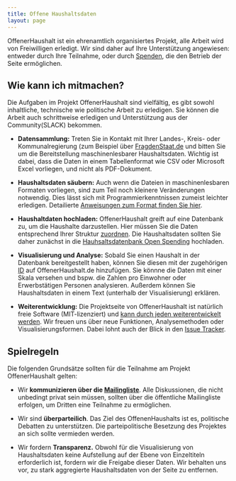 ```yaml
---
title: Offene Haushaltsdaten
layout: page
---
```


OffenerHaushalt ist ein ehrenamtlich organisiertes Projekt, alle Arbeit wird von Freiwilligen erledigt. Wir sind daher auf Ihre Unterstützung angewiesen: entweder durch Ihre Teilnahme, oder durch [Spenden](http://beta.offenerhaushalt.de/page/intro.html), die den Betrieb der Seite ermöglichen.

## Wie kann ich mitmachen?

Die Aufgaben im Projekt OffenerHaushalt sind vielfältig, es gibt sowohl inhaltliche, technische wie politische Arbeit zu erledigen. Sie können die Arbeit auch schrittweise erledigen und Unterstützung aus der Community(SLACK) bekommen. 

* **Datensammlung:** Treten Sie in Kontakt mit Ihrer Landes-, Kreis- oder Kommunalregierung (zum Beispiel über [FragdenStaat.de](https://fragdenstaat.de/) und bitten Sie um die Bereitstellung maschinenlesbarer Haushaltsdaten. Wichtig ist dabei, dass die Daten in einem Tabellenformat wie CSV oder Microsoft Excel vorliegen, und nicht als PDF-Dokument. 

* **Haushaltsdaten säubern:**
Auch wenn die Dateien in maschinenlesbaren Formaten vorliegen, sind zum Teil noch kleinere Veränderungen notwendig. Dies lässt sich mit Programmierkenntnissen zumeist leichter erledigen. Detailierte [Anweisungen zum Format finden Sie hier](http://beta.offenerhaushalt.de/hilfestellung/1/).

* **Haushaltdaten hochladen:** OffenerHaushalt greift auf eine Datenbank zu, um die Haushalte darzustellen.  Hier müssen Sie die Daten entsprechend Ihrer Struktur [zuordnen](http://beta.offenerhaushalt.de/hilfestellung/3/). Die Haushaltsdaten sollten Sie daher zunächst in die [Hauhsaltsdatenbank Open Spending](https://openspending.org/packager/) hochladen.
 

* **Visualisierung und Analyse:** Sobald Sie einen Haushalt in der Datenbank bereitgestellt haben, können Sie diesen mit der zugehörigen [ID]() auf OffenerHaushalt.de hinzufügen. Sie könnne die Daten mit einer Skala versehen und bspw. die Zahlen pro Einwohner oder Erwerbstätigen Personen analysieren. Außerdem können Sie Haushaltsdaten in einem Text (unterhalb der Visualisierung) erklären. 

* **Weiterentwicklung:** Die Projektseite von OffenerHaushalt ist natürlich freie Software (MIT-lizenziert) und [kann durch jeden weiterentwickelt werden](https://github.com/okfde/offenerhaushalt.de). Wir freuen uns über neue Funktionen, Analysemethoden oder Visualisierungsformen. Dabei lohnt auch der Blick in den [Issue Tracker](https://github.com/okfde/offenerhaushalt.de/issues).

## Spielregeln

Die folgenden Grundsätze sollten für die Teilnahme am Projekt OffenerHaushalt gelten:

* Wir **kommunizieren über die [Mailingliste](http://lists.okfn.org/mailman/listinfo/offener-haushalt)**. Alle Diskussionen, die nicht unbedingt privat sein müssen, sollten über die öffentliche Mailingliste erfolgen, um Dritten eine Teilnahme zu ermöglichen.

* Wir sind **überparteilich**. Das Ziel des OffenenHaushalts ist es, politische Debatten zu unterstützen. Die parteipolitische Besetzung des Projektes an sich sollte vermieden werden.

* Wir fordern **Transparenz.** Obwohl für die Visualisierung von Haushaltsdaten keine Aufstellung auf der Ebene von Einzeltiteln erforderlich ist, fordern wir die Freigabe dieser Daten. Wir behalten uns vor, zu stark aggregierte Haushaltsdaten von der Seite zu entfernen.

